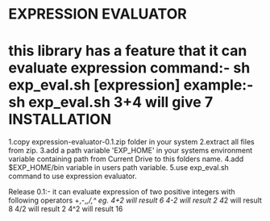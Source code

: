 EXPRESSION EVALUATOR
====================
this library has a feature that it can evaluate expression
  command:- sh exp_eval.sh [expression]
  example:- sh exp_eval.sh 3+4
  will give 7
INSTALLATION
============
1.copy expression-evaluator-0.1.zip folder in your system
2.extract all files from zip.
3.add a path variable 'EXP_HOME' in your systems environment variable containing
    path from Current Drive to this folders name.
4.add $EXP_HOME/bin variable in users path variable.
5.use exp_eval.sh command to use expression evaluator.

Release 0.1:-
 it can evaluate expression of two positive integers with following operators
	+,-,*,/,^
eg.
    	4+2 will result 6
    	4-2 will result 2
	4*2 will result 8
	4/2 will result 2
	4^2 will result 16
